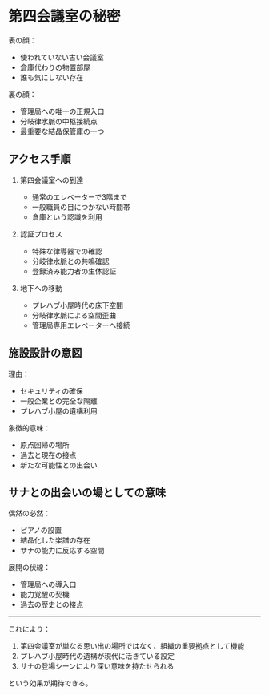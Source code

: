 # 第四会議室の秘密

表の顔：
- 使われていない古い会議室
- 倉庫代わりの物置部屋
- 誰も気にしない存在

裏の顔：
- 管理局への唯一の正規入口
- 分岐律水脈の中枢接続点
- 最重要な結晶保管庫の一つ


## アクセス手順

1. 第四会議室への到達
   - 通常のエレベーターで3階まで
   - 一般職員の目につかない時間帯
   - 倉庫という認識を利用

2. 認証プロセス
   - 特殊な律導器での確認
   - 分岐律水脈との共鳴確認
   - 登録済み能力者の生体認証

3. 地下への移動
   - プレハブ小屋時代の床下空間
   - 分岐律水脈による空間歪曲
   - 管理局専用エレベーターへ接続


## 施設設計の意図

理由：
- セキュリティの確保
- 一般企業との完全な隔離
- プレハブ小屋の遺構利用

象徴的意味：
- 原点回帰の場所
- 過去と現在の接点
- 新たな可能性との出会い


## サナとの出会いの場としての意味

偶然の必然：
- ピアノの設置
- 結晶化した楽譜の存在
- サナの能力に反応する空間

展開の伏線：
- 管理局への導入口
- 能力覚醒の契機
- 過去の歴史との接点

---
これにより：
1. 第四会議室が単なる思い出の場所ではなく、組織の重要拠点として機能
2. プレハブ小屋時代の遺構が現代に活きている設定
3. サナの登場シーンにより深い意味を持たせられる

という効果が期待できる。